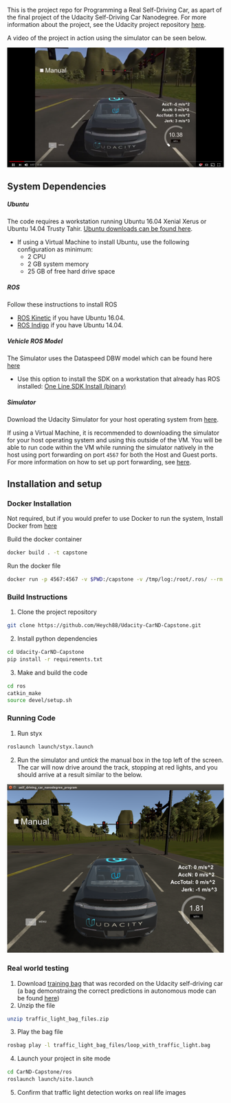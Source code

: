 This is the project repo for Programming a Real Self-Driving Car, as apart of the final project of the Udacity Self-Driving Car Nanodegree. For more information about the project, see the Udacity project repository [here](https://github.com/udacity/CarND-Capstone).

A video of the project in action using the simulator can be seen below.

 [![Capstone project in simulator action](imgs/video.png)](https://youtu.be/5LJfvmMQwCw)


## System Dependencies
##### Ubuntu
The code requires a workstation running Ubuntu 16.04 Xenial Xerus or Ubuntu 14.04 Trusty Tahir. [Ubuntu downloads can be found here](https://www.ubuntu.com/download/desktop).
* If using a Virtual Machine to install Ubuntu, use the following configuration as minimum:
  * 2 CPU
  * 2 GB system memory
  * 25 GB of free hard drive space

##### ROS
Follow these instructions to install ROS
  * [ROS Kinetic](http://wiki.ros.org/kinetic/Installation/Ubuntu) if you have Ubuntu 16.04.
  * [ROS Indigo](http://wiki.ros.org/indigo/Installation/Ubuntu) if you have Ubuntu 14.04.

##### Vehicle ROS Model
The Simulator uses the Dataspeed DBW model which can be found here [here](https://bitbucket.org/DataspeedInc/dbw_mkz_ros)
  * Use this option to install the SDK on a workstation that already has ROS installed: [One Line SDK Install (binary)](https://bitbucket.org/DataspeedInc/dbw_mkz_ros/src/81e63fcc335d7b64139d7482017d6a97b405e250/ROS_SETUP.md?fileviewer=file-view-default)

##### Simulator
Download the Udacity Simulator for your host operating system from [here](https://github.com/udacity/CarND-Capstone/releases/tag/v1.2).

If using a Virtual Machine, it is recommended to downloading the simulator for your host operating system and using this outside of the VM. You will be able to run code within the VM while running the simulator natively in the host using port forwarding on port `4567` for both the Host and Guest ports. For more information on how to set up port forwarding, see  [here](https://www.howtogeek.com/122641/how-to-forward-ports-to-a-virtual-machine-and-use-it-as-a-server/).

## Installation and setup
### Docker Installation
Not required, but if you would prefer to use Docker to run the system, Install Docker from [here](https://docs.docker.com/engine/installation/)

Build the docker container
```bash
docker build . -t capstone
```

Run the docker file
```bash
docker run -p 4567:4567 -v $PWD:/capstone -v /tmp/log:/root/.ros/ --rm -it capstone
```

### Build Instructions

1. Clone the project repository
```bash
git clone https://github.com/Heych88/Udacity-CarND-Capstone.git
```

2. Install python dependencies
```bash
cd Udacity-CarND-Capstone
pip install -r requirements.txt
```
3. Make and build the code
```bash
cd ros
catkin_make
source devel/setup.sh
```

### Running Code

1. Run styx
```bash
roslaunch launch/styx.launch
```

2. Run the simulator and *untick* the manual box in the top left of the screen. The car will now drive around the track, stopping at red lights, and you should arrive at a result similar to the below.

![Simulator running](imgs/simulator.png)

### Real world testing
1. Download [training bag](https://drive.google.com/file/d/0B2_h37bMVw3iYkdJTlRSUlJIamM/view?usp=sharing) that was recorded on the Udacity self-driving car (a bag demonstraing the correct predictions in autonomous mode can be found [here](https://drive.google.com/open?id=0B2_h37bMVw3iT0ZEdlF4N01QbHc))
2. Unzip the file
```bash
unzip traffic_light_bag_files.zip
```
3. Play the bag file
```bash
rosbag play -l traffic_light_bag_files/loop_with_traffic_light.bag
```
4. Launch your project in site mode
```bash
cd CarND-Capstone/ros
roslaunch launch/site.launch
```
5. Confirm that traffic light detection works on real life images
